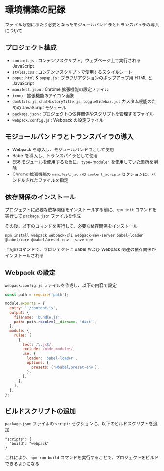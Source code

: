 # 環境構築の記録

ファイル分割にあたり必要となったモジュールバンドラとトランスパイラの導入について

## プロジェクト構成

- `content.js` : コンテンツスクリプト。ウェブページ上で実行される JavaScript
- `styles.css` : コンテンツスクリプトで使用するスタイルシート
- `popup.html` & `popup.js` : ブラウザアクションのポップアップ用 HTML と JavaScript
- `manifest.json` : Chrome 拡張機能の設定ファイル
- `icon/` : 拡張機能のアイコン画像
- `domUtils.js`, `chatHistoryTitle.js`, `toggleSidebar.js` : カスタム機能のための JavaScript モジュール
- `package.json` : プロジェクトの依存関係やスクリプトを管理するファイル
- `webpack.config.js` : Webpack の設定ファイル

## モジュールバンドラとトランスパイラの導入

- Webpack を導入し、モジュールバンドラとして使用
- Babel を導入し、トランスパイラとして使用
- ES6 モジュールを使用するために、`type="module"` を使用していた箇所を削除
- Chrome 拡張機能の `manifest.json` の `content_scripts` セクションに、バンドルされたファイルを指定

## 依存関係のインストール

プロジェクトに必要な依存関係をインストールする前に、`npm init` コマンドを実行して `package.json` ファイルを作成

その後、以下のコマンドを実行して、必要な依存関係をインストール

```
npm install webpack webpack-cli webpack-dev-server babel-loader @babel/core @babel/preset-env --save-dev
```

上記のコマンドで、プロジェクトに Babel および Webpack 関連の依存関係がインストールされる

## Webpack の設定

`webpack.config.js` ファイルを作成し、以下の内容で設定

```javascript
const path = require('path');

module.exports = {
  entry: './content.js',
  output: {
    filename: 'bundle.js',
    path: path.resolve(__dirname, 'dist'),
  },
  module: {
    rules: [
      {
        test: /\.js$/,
        exclude: /node_modules/,
        use: {
          loader: 'babel-loader',
          options: {
            presets: ['@babel/preset-env'],
          },
        },
      },
    ],
  },
};
```

## ビルドスクリプトの追加

`package.json` ファイルの `scripts` セクションに、以下のビルドスクリプトを追加

```
"scripts": {
  "build": "webpack"
}
```

これにより、`npm run build` コマンドを実行することで、プロジェクトをビルドできるようになる

